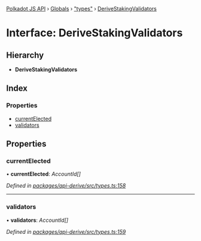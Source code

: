 [Polkadot JS API](../README.md) › [Globals](../globals.md) › ["types"](../modules/_types_.md) › [DeriveStakingValidators](_types_.derivestakingvalidators.md)

# Interface: DeriveStakingValidators

## Hierarchy

* **DeriveStakingValidators**

## Index

### Properties

* [currentElected](_types_.derivestakingvalidators.md#currentelected)
* [validators](_types_.derivestakingvalidators.md#validators)

## Properties

###  currentElected

• **currentElected**: *AccountId[]*

*Defined in [packages/api-derive/src/types.ts:158](https://github.com/polkadot-js/api/blob/fbbbcd2612/packages/api-derive/src/types.ts#L158)*

___

###  validators

• **validators**: *AccountId[]*

*Defined in [packages/api-derive/src/types.ts:159](https://github.com/polkadot-js/api/blob/fbbbcd2612/packages/api-derive/src/types.ts#L159)*
